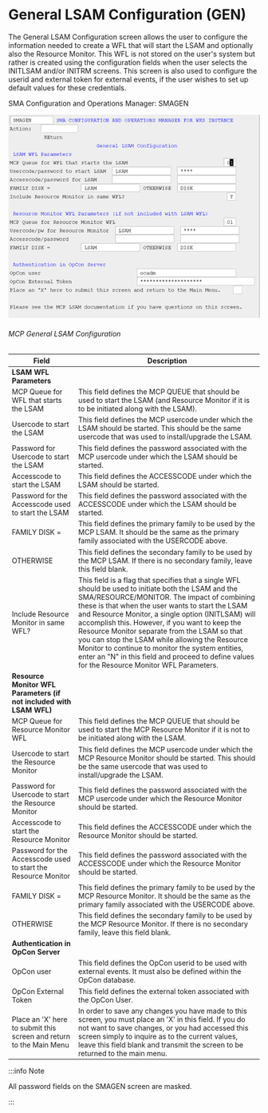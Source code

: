 # General LSAM Configuration (GEN)

The General LSAM Configuration screen allows the user to configure the information needed to create a WFL that will start the LSAM and optionally also the Resource Monitor. This WFL is not stored on the user's system but rather is created using the configuration fields when the user selects the INITLSAM and/or INITRM screens. This screen is also used to configure the userid and external token for external events, if the user wishes to set up default values for these credentials.

SMA Configuration and Operations Manager: SMAGEN

![SMAGEN](../../../static/img/smagen.png)

###### MCP General LSAM Configuration

| Field | Description |
| ----- | ----------- |
| **LSAM WFL Parameters** | |	 
| MCP Queue for WFL that starts the LSAM | This field defines the MCP QUEUE that should be used to start the LSAM (and Resource Monitor if it is to be initiated along with the LSAM). |
| Usercode to start the LSAM | This field defines the MCP usercode under which the LSAM should be started. This should be the same usercode that was used to install/upgrade the LSAM. |
| Password for Usercode to start the LSAM | This field defines the password associated with the MCP usercode under which the LSAM should be started. |
| Accesscode to start the LSAM | This field defines the ACCESSCODE under which the LSAM should be started. |
| Password for the Accesscode used to start the LSAM | This field defines the password associated with the ACCESSCODE under which the LSAM should be started. |
| FAMILY DISK =	| This field defines the primary family to be used by the MCP LSAM. It should be the same as the primary family associated with the USERCODE above. |
| OTHERWISE | This field defines the secondary family to be used by the MCP LSAM. If there is no secondary family, leave this field blank. | 
| Include Resource Monitor in same WFL? | This field is a flag that specifies that a single WFL should be used to initiate both the LSAM and the SMA/RESOURCE/MONITOR. The impact of combining these is that when the user wants to start the LSAM and Resource Monitor, a single option (INITLSAM) will accomplish this. However, if you want to keep the Resource Monitor separate from the LSAM so that you can stop the LSAM while allowing the Resource Monitor to continue to monitor the system entities, enter an "N" in this field and proceed to define values for the Resource Monitor WFL Parameters. |
| **Resource Monitor WFL Parameters (if not included with LSAM WFL)** | |
| MCP Queue for Resource Monitor WFL | This field defines the MCP QUEUE that should be used to start the MCP Resource Monitor if it is not to be initiated along with the LSAM. |
| Usercode to start the Resource Monitor | This field defines the MCP usercode under which the MCP Resource Monitor should be started. This should be the same usercode that was used to install/upgrade the LSAM. |
| Password for Usercode to start the Resource Monitor | This field defines the password associated with the MCP usercode under which the Resource Monitor should be started. |
| Accesscode to start the Resource Monitor | This field defines the ACCESSCODE under which the Resource Monitor should be started. |
| Password for the Accesscode used to start the Resource Monitor | This field defines the password associated with the ACCESSCODE under which the Resource Monitor should be started. |
| FAMILY DISK =	| This field defines the primary family to be used by the MCP Resource Monitor. It should be the same as the primary family associated with the USERCODE above. |
| OTHERWISE	| This field defines the secondary family to be used by the MCP Resource Monitor. If there is no secondary family, leave this field blank. |
| **Authentication in OpCon Server** | |
| OpCon user | This field defines the OpCon userid to be used with external events. It must also be defined within the OpCon database. |
| OpCon External Token | This field defines the external token associated with the OpCon User. |
| Place an 'X' here to submit this screen and return to the Main Menu | In order to save any changes you have made to this screen, you must place an 'X' in this field. If you do not want to save changes, or you had accessed this screen simply to inquire as to the current values, leave this field blank and transmit the screen to be returned to the main menu. |

:::info Note

All password fields on the SMAGEN screen are masked.

:::